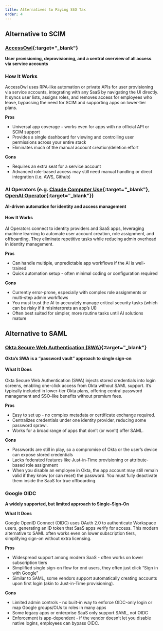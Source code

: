 ```yaml
---
title: Alternatives to Paying SSO Tax
order: 4
---
```


## **Alternative to SCIM**

### [AccessOwl](https://www.accessowl.com/){:target="_blank"}

**User provisioning, deprovisioning, and a central overview of all access via service accounts**

### How It Works

AccessOwl uses RPA-like automation or private APIs for user provisioning via service accounts, integrating with any SaaS by navigating the UI directly. It syncs user lists, assigns roles, and removes access for employees who leave, bypassing the need for SCIM and supporting apps on lower-tier plans.

**Pros**

- Universal app coverage **-** works even for apps with no official API or SCIM support
- Provides a single dashboard for viewing and controlling user permissions across your entire stack
- Eliminates much of the manual account creation/deletion effort

**Cons**

- Requires an extra seat for a service account
- Advanced role-based access may still need manual handling or direct integration (i.e. AWS, Github)

### **AI Operators** (e.g. [Claude Computer Use](https://claude.ai/){:target="_blank"}, [OpenAI Operator](https://operator.chatgpt.com/){:target="_blank"})

**AI-driven automation for identity and access management**

#### How It Works

AI Operators connect to identity providers and SaaS apps, leveraging machine learning to automate user account creation, role assignment, and offboarding. They eliminate repetitive tasks while reducing admin overhead in identity management.

**Pros**

- Can handle multiple, unpredictable app workflows if the AI is well-trained
- Quick automation setup - often minimal coding or configuration required

**Cons**

- Currently error-prone, especially with complex role assignments or multi-step admin workflows
- You must trust the AI to accurately manage critical security tasks (which can be risky if it misinterprets an app’s UI)
- Often best suited for simpler, more routine tasks until AI solutions mature

## **Alternative to SAML**

### [**Okta Secure Web Authentication (SWA)**](https://help.okta.com/en-us/content/topics/apps/apps-about-swa.htm){:target="_blank"}

**Okta’s SWA is a “password vault” approach to single sign-on**

#### What It Does

Okta Secure Web Authentication (SWA) injects stored credentials into login screens, enabling one-click access from Okta without SAML support. It’s typically included in lower-tier Okta plans, offering central password management and SSO-like benefits without premium fees.

**Pros**

- Easy to set up - no complex metadata or certificate exchange required.
- Centralizes credentials under one identity provider, reducing some password sprawl.
- Works for a broad range of apps that don’t (or won’t) offer SAML.

**Cons**

- Passwords are still in play, so a compromise of Okta or the user’s device can expose stored credentials
- Lacks federated features like Just-in-Time provisioning or attribute-based role assignment
- When you disable an employee in Okta, the app account may still remain valid if they know (or can reset) the password. You must fully deactivate them inside the SaaS for true offboarding

### **Google OIDC**

**A widely supported, but limited approach to Single-Sign-On**

**What It Does**

Google OpenID Connect (OIDC) uses OAuth 2.0 to authenticate Workspace users, generating an ID token that SaaS apps verify for access. This modern alternative to SAML often works even on lower subscription tiers, simplifying sign-on without extra licensing.

**Pros**

- Widespread support among modern SaaS - often works on lower subscription tiers
- Simplified single sign-on flow for end users, they often just click “Sign in with Google”
- Similar to SAML, some vendors support automatically creating accounts upon first login (akin to Just-in-Time provisioning).

**Cons**

- Limited admin controls - no built-in way to enforce OIDC-only login or map Google groups/OUs to roles in many apps
- Some legacy apps or enterprise SaaS only support SAML, not OIDC
- Enforcement is app-dependent - if the vendor doesn’t let you disable native logins, employees can bypass OIDC.